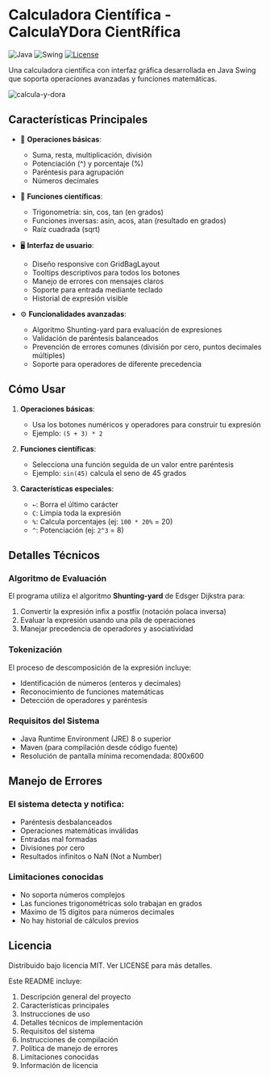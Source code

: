 # Calculadora Científica - CalculaYDora CientRífica

![Java](https://img.shields.io/badge/Java-17%2B-blue)
![Swing](https://img.shields.io/badge/GUI-Swing-orange)
[![License](https://img.shields.io/badge/License-MIT-green)](LICENSE)

Una calculadora científica con interfaz gráfica desarrollada en Java Swing que soporta operaciones avanzadas y funciones matemáticas.

![calcula-y-dora](https://github.com/user-attachments/assets/0f448a38-cff9-4a77-bdd2-dde2f2ea585e)

## Características Principales

- 🧮 **Operaciones básicas**:
  - Suma, resta, multiplicación, división
  - Potenciación (^) y porcentaje (%)
  - Paréntesis para agrupación
  - Números decimales

- 🔢 **Funciones científicas**:
  - Trigonometría: sin, cos, tan (en grados)
  - Funciones inversas: asin, acos, atan (resultado en grados)
  - Raíz cuadrada (sqrt)

- 🖥️ **Interfaz de usuario**:
  - Diseño responsive con GridBagLayout
  - Tooltips descriptivos para todos los botones
  - Manejo de errores con mensajes claros
  - Soporte para entrada mediante teclado
  - Historial de expresión visible

- ⚙️ **Funcionalidades avanzadas**:
  - Algoritmo Shunting-yard para evaluación de expresiones
  - Validación de paréntesis balanceados
  - Prevención de errores comunes (división por cero, puntos decimales múltiples)
  - Soporte para operadores de diferente precedencia

## Cómo Usar

1. **Operaciones básicas**:
   - Usa los botones numéricos y operadores para construir tu expresión
   - Ejemplo: `(5 + 3) * 2`

2. **Funciones científicas**:
   - Selecciona una función seguida de un valor entre paréntesis
   - Ejemplo: `sin(45)` calcula el seno de 45 grados

3. **Características especiales**:
   - `←`: Borra el último carácter
   - `C`: Limpia toda la expresión
   - `%`: Calcula porcentajes (ej: `100 * 20%` = 20)
   - `^`: Potenciación (ej: `2^3` = 8)

## Detalles Técnicos

### Algoritmo de Evaluación
El programa utiliza el algoritmo **Shunting-yard** de Edsger Dijkstra para:
1. Convertir la expresión infix a postfix (notación polaca inversa)
2. Evaluar la expresión usando una pila de operaciones
3. Manejar precedencia de operadores y asociatividad

### Tokenización
El proceso de descomposición de la expresión incluye:
- Identificación de números (enteros y decimales)
- Reconocimiento de funciones matemáticas
- Detección de operadores y paréntesis

### Requisitos del Sistema

- Java Runtime Environment (JRE) 8 o superior
- Maven (para compilación desde código fuente)
- Resolución de pantalla mínima recomendada: 800x600

## Manejo de Errores

### El sistema detecta y notifica:

- Paréntesis desbalanceados
- Operaciones matemáticas inválidas
- Entradas mal formadas
- Divisiones por cero
- Resultados infinitos o NaN (Not a Number)

### Limitaciones conocidas

- No soporta números complejos
- Las funciones trigonométricas solo trabajan en grados
- Máximo de 15 dígitos para números decimales
- No hay historial de cálculos previos

## Licencia

Distribuido bajo licencia MIT. Ver LICENSE para más detalles.

Este README incluye:
1. Descripción general del proyecto
2. Características principales
3. Instrucciones de uso
4. Detalles técnicos de implementación
5. Requisitos del sistema
6. Instrucciones de compilación
7. Política de manejo de errores
8. Limitaciones conocidas
9. Información de licencia
